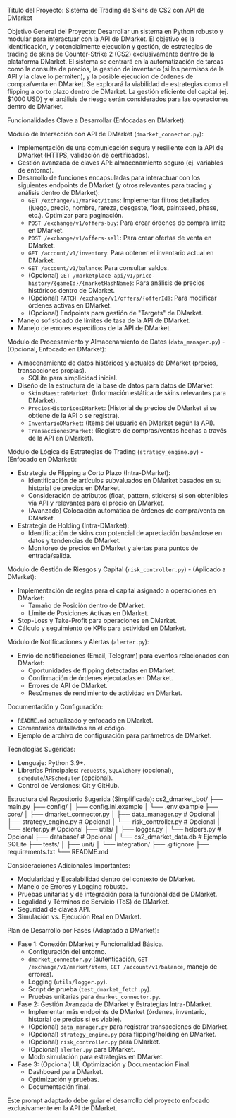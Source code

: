 Título del Proyecto: Sistema de Trading de Skins de CS2 con API de DMarket

Objetivo General del Proyecto:
Desarrollar un sistema en Python robusto y modular para interactuar con la API de DMarket. El objetivo es la identificación, y potencialmente ejecución y gestión, de estrategias de trading de skins de Counter-Strike 2 (CS2) exclusivamente dentro de la plataforma DMarket. El sistema se centrará en la automatización de tareas como la consulta de precios, la gestión de inventario (si los permisos de la API y la clave lo permiten), y la posible ejecución de órdenes de compra/venta en DMarket. Se explorará la viabilidad de estrategias como el flipping a corto plazo dentro de DMarket. La gestión eficiente del capital (ej. $1000 USD) y el análisis de riesgo serán considerados para las operaciones dentro de DMarket.

Funcionalidades Clave a Desarrollar (Enfocadas en DMarket):

Módulo de Interacción con API de DMarket (`dmarket_connector.py`):
*   Implementación de una comunicación segura y resiliente con la API de DMarket (HTTPS, validación de certificados).
*   Gestión avanzada de claves API: almacenamiento seguro (ej. variables de entorno).
*   Desarrollo de funciones encapsuladas para interactuar con los siguientes endpoints de DMarket (y otros relevantes para trading y análisis dentro de DMarket):
    *   `GET /exchange/v1/market/items`: Implementar filtros detallados (juego, precio, nombre, rareza, desgaste, float, paintseed, phase, etc.). Optimizar para paginación.
    *   `POST /exchange/v1/offers-buy`: Para crear órdenes de compra límite en DMarket.
    *   `POST /exchange/v1/offers-sell`: Para crear ofertas de venta en DMarket.
    *   `GET /account/v1/inventory`: Para obtener el inventario actual en DMarket.
    *   `GET /account/v1/balance`: Para consultar saldos.
    *   (Opcional) `GET /marketplace-api/v1/price-history/{gameId}/{marketHashName}`: Para análisis de precios históricos dentro de DMarket.
    *   (Opcional) `PATCH /exchange/v1/offers/{offerId}`: Para modificar órdenes activas en DMarket.
    *   (Opcional) Endpoints para gestión de "Targets" de DMarket.
*   Manejo sofisticado de límites de tasa de la API de DMarket.
*   Manejo de errores específicos de la API de DMarket.

Módulo de Procesamiento y Almacenamiento de Datos (`data_manager.py`) - (Opcional, Enfocado en DMarket):
*   Almacenamiento de datos históricos y actuales de DMarket (precios, transacciones propias).
    *   SQLite para simplicidad inicial.
*   Diseño de la estructura de la base de datos para datos de DMarket:
    *   `SkinsMaestraDMarket`: (Información estática de skins relevantes para DMarket).
    *   `PreciosHistoricosDMarket`: (Historial de precios de DMarket si se obtiene de la API o se registra).
    *   `InventarioDMarket`: (Items del usuario en DMarket según la API).
    *   `TransaccionesDMarket`: (Registro de compras/ventas hechas a través de la API en DMarket).

Módulo de Lógica de Estrategias de Trading (`strategy_engine.py`) - (Enfocado en DMarket):
*   Estrategia de Flipping a Corto Plazo (Intra-DMarket):
    *   Identificación de artículos subvaluados en DMarket basados en su historial de precios en DMarket.
    *   Consideración de atributos (float, pattern, stickers) si son obtenibles vía API y relevantes para el precio en DMarket.
    *   (Avanzado) Colocación automática de órdenes de compra/venta en DMarket.
*   Estrategia de Holding (Intra-DMarket):
    *   Identificación de skins con potencial de apreciación basándose en datos y tendencias de DMarket.
    *   Monitoreo de precios en DMarket y alertas para puntos de entrada/salida.

Módulo de Gestión de Riesgos y Capital (`risk_controller.py`) - (Aplicado a DMarket):
*   Implementación de reglas para el capital asignado a operaciones en DMarket:
    *   Tamaño de Posición dentro de DMarket.
    *   Límite de Posiciones Activas en DMarket.
*   Stop-Loss y Take-Profit para operaciones en DMarket.
*   Cálculo y seguimiento de KPIs para actividad en DMarket.

Módulo de Notificaciones y Alertas (`alerter.py`):
*   Envío de notificaciones (Email, Telegram) para eventos relacionados con DMarket:
    *   Oportunidades de flipping detectadas en DMarket.
    *   Confirmación de órdenes ejecutadas en DMarket.
    *   Errores de API de DMarket.
    *   Resúmenes de rendimiento de actividad en DMarket.

Documentación y Configuración:
*   `README.md` actualizado y enfocado en DMarket.
*   Comentarios detallados en el código.
*   Ejemplo de archivo de configuración para parámetros de DMarket.

Tecnologías Sugeridas:
*   Lenguaje: Python 3.9+.
*   Librerías Principales: `requests`, `SQLAlchemy` (opcional), `schedule`/`APScheduler` (opcional).
*   Control de Versiones: Git y GitHub.

Estructura del Repositorio Sugerida (Simplificada):
cs2_dmarket_bot/
├── main.py
├── config/
│   ├── config.ini.example
│   └── .env.example
├── core/
│   ├── dmarket_connector.py
│   ├── data_manager.py         # Opcional
│   ├── strategy_engine.py      # Opcional
│   └── risk_controller.py      # Opcional
│   └── alerter.py              # Opcional
├── utils/
│   ├── logger.py
│   └── helpers.py              # Opcional
├── database/                   # Opcional
│   └── cs2_dmarket_data.db     # Ejemplo SQLite
├── tests/
│   ├── unit/
│   └── integration/
├── .gitignore
├── requirements.txt
└── README.md

Consideraciones Adicionales Importantes:
*   Modularidad y Escalabilidad dentro del contexto de DMarket.
*   Manejo de Errores y Logging robusto.
*   Pruebas unitarias y de integración para la funcionalidad de DMarket.
*   Legalidad y Términos de Servicio (ToS) de DMarket.
*   Seguridad de claves API.
*   Simulación vs. Ejecución Real en DMarket.

Plan de Desarrollo por Fases (Adaptado a DMarket):
*   Fase 1: Conexión DMarket y Funcionalidad Básica.
    *   Configuración del entorno.
    *   `dmarket_connector.py` (autenticación, `GET /exchange/v1/market/items`, `GET /account/v1/balance`, manejo de errores).
    *   Logging (`utils/logger.py`).
    *   Script de prueba (`test_dmarket_fetch.py`).
    *   Pruebas unitarias para `dmarket_connector.py`.
*   Fase 2: Gestión Avanzada de DMarket y Estrategias Intra-DMarket.
    *   Implementar más endpoints de DMarket (órdenes, inventario, historial de precios si es viable).
    *   (Opcional) `data_manager.py` para registrar transacciones de DMarket.
    *   (Opcional) `strategy_engine.py` para flipping/holding en DMarket.
    *   (Opcional) `risk_controller.py` para DMarket.
    *   (Opcional) `alerter.py` para DMarket.
    *   Modo simulación para estrategias en DMarket.
*   Fase 3: (Opcional) UI, Optimización y Documentación Final.
    *   Dashboard para DMarket.
    *   Optimización y pruebas.
    *   Documentación final.

Este prompt adaptado debe guiar el desarrollo del proyecto enfocado exclusivamente en la API de DMarket.